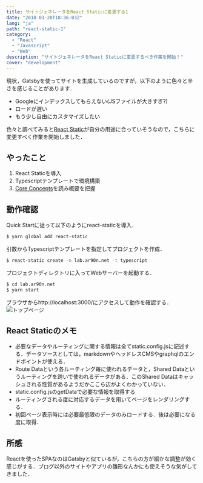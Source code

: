 ```yaml
---
title: サイトジェネレータをReact Staticに変更する1
date: "2018-03-20T18:36:03Z"
lang: "ja"
path: "react-static-1"
category:
  - "React"
  - "Javascript"
  - "Web"
description: "サイトジェネレータをReact Staticに変更するべき作業を開始！"
cover: "development"
---
```

現状，Gatsbyを使ってサイトを生成しているのですが，以下のように色々と辛さを感じることがあります．

* Googleにインデックスしてもらえない(JSファイルが大きすぎ?)
* ロードが遅い
* もう少し自由にカスタマイズしたい

色々と調べてみると[React Static](https://react-static.js.org/)が自分の用途に合っていそうなので，こちらに変更すべく作業を開始しました．

## やったこと

1. React Staticを導入
1. Typescriptテンプレートで環境構築
1. [Core Concepts](https://react-static.js.org/concepts)を読み概要を把握

## 動作確認
Quick Startに従って以下のようにreact-staticを導入．
```bash
$ yarn global add react-static
```
引数からTypescriptテンプレートを指定してプロジェクトを作成．
```bash
$ react-static create -n lab.ar90n.net -t typescript
```
プロジェクトディレクトリに入ってWebサーバーを起動する．
```bash
$ cd lab.ar90n.net
$ yarn start
```
ブラウザからhttp://localhost:3000/にアクセスして動作を確認する．
![トップページ](react-static-1/sc01.png)

## React Staticのメモ

* 必要なデータやルーティングに関する情報は全てstatic.config.jsに記述する．データソースとしては，markdownやヘッドレスCMSやgraphqlのエンドポイントが使える．
* Route Dataという各ルーティング毎に使われるデータと，Shared Dataというルーティングを跨いで使われるデータがある．このShared Dataはキャッシュされる性質があるようだかここら辺がよくわかっていない．
* static.config.jsのgetDataで必要な情報を取得する
* ルーティングされる度に対応するデータを用いてページをレンダリングする．
* 初回ページ表示時には必要最低限のデータのみロードする．後は必要になる度に取得．


## 所感
Reactを使ったSPAなのはGatsbyと似ているが，こちらの方が細かな調整が効く感じがする．ブログ以外のサイトやアプリの雛形なんかにも使えそうな気がしてきました．
